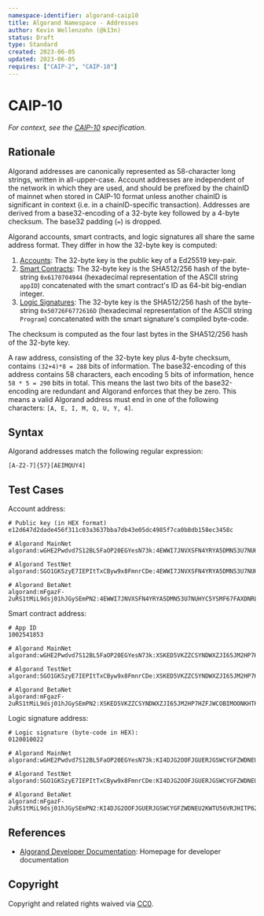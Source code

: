 ```yaml
---
namespace-identifier: algorand-caip10
title: Algorand Namespace - Addresses
author: Kevin Wellenzohn (@k13n)
status: Draft
type: Standard
created: 2023-06-05
updated: 2023-06-05
requires: ["CAIP-2", "CAIP-10"]
---
```


# CAIP-10

*For context, see the [CAIP-10][] specification.*

## Rationale

Algorand addresses are canonically represented as 58-character long strings, written in all-upper-case. Account addresses are independent of the network in which they are used, and should be prefixed by the chainID of mainnet when stored in CAIP-10 format unless another chainID is significant in context (i.e. in a chainID-specific transaction). Addresses are derived from a base32-encoding of a 32-byte key followed by a 4-byte checksum. The base32 padding (`=`) is dropped.

Algorand accounts, smart contracts, and logic signatures all share the same address format. They differ in how the 32-byte key is computed:

1. [Accounts]: The 32-byte key is the public key of a Ed25519 key-pair.
2. [Smart Contracts][]: The 32-byte key is the SHA512/256 hash of the byte-string `0x6170704944` (hexadecimal representation of the ASCII string `appID`) concatenated with the smart contract's ID as 64-bit big-endian integer.
3. [Logic Signatures][]: The 32-byte key is the SHA512/256 hash of the byte-string `0x50726F6772616D` (hexadecimal representation of the ASCII string `Program`) concatenated with the smart signature's compiled byte-code.

The checksum is computed as the four last bytes in the SHA512/256 hash of the 32-byte key.

A raw address, consisting of the 32-byte key plus 4-byte checksum, contains `(32+4)*8 = 288` bits of information. The base32-encoding of this address contains 58 characters, each encoding 5 bits of information, hence `58 * 5 = 290` bits in total. This means the last two bits of the base32-encoding are redundant and Algorand enforces that they be zero. This means a valid Algorand address must end in one of the following characters: `[A, E, I, M, Q, U, Y, 4]`.


## Syntax

Algorand addresses match the following regular expression:

```
[A-Z2-7]{57}[AEIMQUY4]
```


## Test Cases

Account address:

```
# Public key (in HEX format)
e12d647d2dade456f311c03a3637bba7db43e05dc4985f7ca0b8db158ec3458c

# Algorand MainNet
algorand:wGHE2Pwdvd7S12BL5FaOP20EGYesN73k:4EWWI7JNVXSFN4YRYA5DMN53U7NUHYC5YSMF67FAXDNRLDWDIWGM5DQGBA

# Algorand TestNet
algorand:SGO1GKSzyE7IEPItTxCByw9x8FmnrCDe:4EWWI7JNVXSFN4YRYA5DMN53U7NUHYC5YSMF67FAXDNRLDWDIWGM5DQGBA

# Algorand BetaNet
algorand:mFgazF-2uRS1tMiL9dsj01hJGySEmPN2:4EWWI7JNVXSFN4YRYA5DMN53U7NUHYC5YSMF67FAXDNRLDWDIWGM5DQGBA
```


Smart contract address:

```
# App ID
1002541853

# Algorand MainNet
algorand:wGHE2Pwdvd7S12BL5FaOP20EGYesN73k:XSKED5VKZZCSYNDWXZJI65JM2HP7HZFJWCOBIMOONKHTK5UVKENBNVDEYM

# Algorand TestNet
algorand:SGO1GKSzyE7IEPItTxCByw9x8FmnrCDe:XSKED5VKZZCSYNDWXZJI65JM2HP7HZFJWCOBIMOONKHTK5UVKENBNVDEYM

# Algorand BetaNet
algorand:mFgazF-2uRS1tMiL9dsj01hJGySEmPN2:XSKED5VKZZCSYNDWXZJI65JM2HP7HZFJWCOBIMOONKHTK5UVKENBNVDEYM
```


Logic signature address:

```
# Logic signature (byte-code in HEX):
0120010022

# Algorand MainNet
algorand:wGHE2Pwdvd7S12BL5FaOP20EGYesN73k:KI4DJG2OOFJGUERJGSWCYGFZWDNEU2KWTU56VRJHITP62PLJ5VYMBFDBFE

# Algorand TestNet
algorand:SGO1GKSzyE7IEPItTxCByw9x8FmnrCDe:KI4DJG2OOFJGUERJGSWCYGFZWDNEU2KWTU56VRJHITP62PLJ5VYMBFDBFE

# Algorand BetaNet
algorand:mFgazF-2uRS1tMiL9dsj01hJGySEmPN2:KI4DJG2OOFJGUERJGSWCYGFZWDNEU2KWTU56VRJHITP62PLJ5VYMBFDBFE
```


## References

- [Algorand Developer Documentation][]: Homepage for developer documentation


[CAIP-10]: https://github.com/ChainAgnostic/CAIPs/blob/master/CAIPs/caip-10.md
[Accounts]: https://developer.algorand.org/docs/get-details/accounts/#keys-and-addresses
[Smart Contracts]: https://developer.algorand.org/docs/get-details/dapps/smart-contracts/apps/
[Logic Signatures]: https://developer.algorand.org/docs/get-details/dapps/smart-contracts/smartsigs/
[Algorand Developer Documentation]: https://developer.algorand.org/docs/


## Copyright

Copyright and related rights waived via [CC0](https://creativecommons.org/publicdomain/zero/1.0/).
